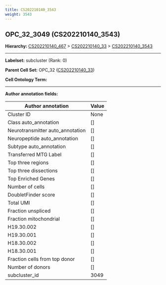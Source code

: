 ```yaml
---
title: CS202210140_3543
weight: 3543
---
```

## OPC_32_3049 (CS202210140_3543)
<b>Hierarchy: </b>
[CS202210140_467](../CS202210140_467) >
[CS202210140_33](../CS202210140_33) >
[CS202210140_3543](../CS202210140_3543)

---


**Labelset:** subcluster (Rank: 0)

**Parent Cell Set:** OPC_32 ([CS202210140_33](../CS202210140_33))



**Cell Ontology Term:** 

[MARKER GENES.]: #


---

[TRANSFERRED ANNOTATIONS.]: #


[AUTHOR ANNOTATION FIELDS.]: #


**Author annotation fields:**

| Author annotation | Value |
|-------------------|-------|
|Cluster ID|None|
|Class auto_annotation|[]|
|Neurotransmitter auto_annotation|[]|
|Neuropeptide auto_annotation|[]|
|Subtype auto_annotation|[]|
|Transferred MTG Label|[]|
|Top three regions|[]|
|Top three dissections|[]|
|Top Enriched Genes|[]|
|Number of cells|[]|
|DoubletFinder score|[]|
|Total UMI|[]|
|Fraction unspliced|[]|
|Fraction mitochondrial|[]|
|H19.30.002|[]|
|H19.30.001|[]|
|H18.30.002|[]|
|H18.30.001|[]|
|Fraction cells from top donor|[]|
|Number of donors|[]|
|subcluster_id|3049|
